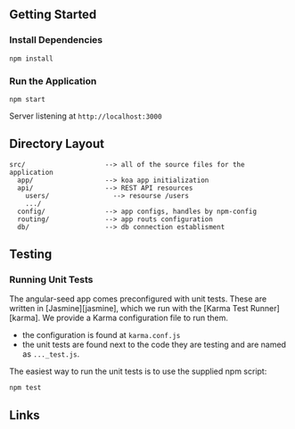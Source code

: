 ## Getting Started
### Install Dependencies

```
npm install
```

### Run the Application


```
npm start
```

Server listening at `http://localhost:3000`


## Directory Layout

```
src/                    --> all of the source files for the application
  app/                  --> koa app initialization 
  api/                  --> REST API resources
    users/                --> resourse /users
    .../
  config/               --> app configs, handles by npm-config 
  routing/              --> app routs configuration
  db/                   --> db connection establisment
```

## Testing
### Running Unit Tests

The angular-seed app comes preconfigured with unit tests. These are written in
[Jasmine][jasmine], which we run with the [Karma Test Runner][karma]. We provide a Karma
configuration file to run them.

* the configuration is found at `karma.conf.js`
* the unit tests are found next to the code they are testing and are named as `..._test.js`.

The easiest way to run the unit tests is to use the supplied npm script:

```
npm test
```

## Links